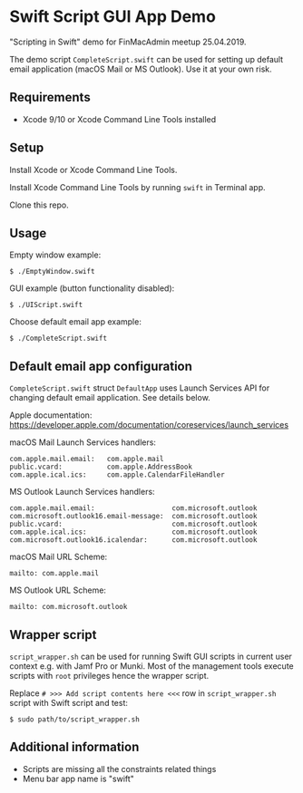 # Swift Script GUI App Demo

"Scripting in Swift" demo for FinMacAdmin meetup 25.04.2019.

The demo script `CompleteScript.swift` can be used for setting up default email application (macOS Mail or MS Outlook). Use it at your own risk.

## Requirements

* Xcode 9/10 or Xcode Command Line Tools installed

## Setup

Install Xcode or Xcode Command Line Tools.

Install Xcode Command Line Tools by running `swift` in Terminal app.

Clone this repo.

## Usage

Empty window example:

`$ ./EmptyWindow.swift`

GUI example (button functionality disabled):

`$ ./UIScript.swift`

Choose default email app example:

`$ ./CompleteScript.swift`

## Default email app configuration

`CompleteScript.swift` struct `DefaultApp` uses Launch Services API for changing default email application. See details below.

Apple documentation: https://developer.apple.com/documentation/coreservices/launch_services

macOS Mail Launch Services handlers:

```
com.apple.mail.email:   com.apple.mail
public.vcard:           com.apple.AddressBook
com.apple.ical.ics:     com.apple.CalendarFileHandler
```

MS Outlook Launch Services handlers:

```
com.apple.mail.email:                   com.microsoft.outlook
com.microsoft.outlook16.email-message:  com.microsoft.outlook
public.vcard:                           com.microsoft.outlook
com.apple.ical.ics:                     com.microsoft.outlook
com.microsoft.outlook16.icalendar:      com.microsoft.outlook
```

macOS Mail URL Scheme:

```
mailto: com.apple.mail
```

MS Outlook URL Scheme:

```
mailto: com.microsoft.outlook
```

## Wrapper script

`script_wrapper.sh` can be used for running Swift GUI scripts in current user context e.g. with Jamf Pro or Munki. Most of the management tools execute scripts with `root` privileges hence the wrapper script.

Replace `# >>> Add script contents here <<<` row in `script_wrapper.sh` script with Swift script and test:

`$ sudo path/to/script_wrapper.sh`

## Additional information

* Scripts are missing all the constraints related things
* Menu bar app name is "swift"